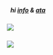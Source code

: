 
⠀⠀
⠀⠀⠀⠀
##### <p align="center">⠀⠀⠀⠀⠀⠀⠀⠀hi [info](https://rentry.co/hollywood) & [ata](https://trody.atabook.org)</p>

##### <p align="center">![](https://file.garden/Z6h2bh-K9iNK3QVg/GViLmUWXgAAnAmp-removebg-preview.png)</p>

##### <p align="center">![](https://komarev.com/ghpvc/?username=trody&color=16151c&label=　੯‧̀͡⬮‬⠀　&style=flat)</p>
⠀⠀
⠀⠀
